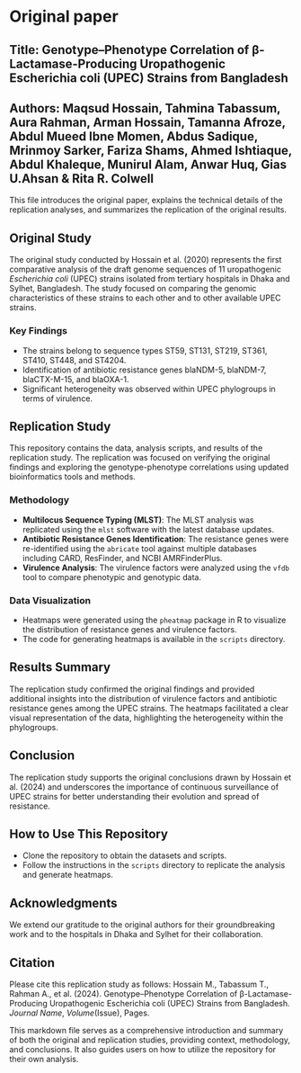 # Original paper

## Title: Genotype–Phenotype Correlation of β-Lactamase-Producing Uropathogenic Escherichia coli (UPEC) Strains from Bangladesh

## Authors: Maqsud Hossain, Tahmina Tabassum, Aura Rahman, Arman Hossain, Tamanna Afroze, Abdul Mueed Ibne Momen, Abdus Sadique, Mrinmoy Sarker, Fariza Shams, Ahmed Ishtiaque, Abdul Khaleque, Munirul Alam, Anwar Huq, Gias U.Ahsan & Rita R. Colwell​

This file introduces the original paper, explains the technical details of the replication analyses, and summarizes the replication of the original results.

## Original Study
The original study conducted by Hossain et al. (2020) represents the first comparative analysis of the draft genome sequences of 11 uropathogenic *Escherichia coli* (UPEC) strains isolated from tertiary hospitals in Dhaka and Sylhet, Bangladesh. The study focused on comparing the genomic characteristics of these strains to each other and to other available UPEC strains.

### Key Findings
- The strains belong to sequence types ST59, ST131, ST219, ST361, ST410, ST448, and ST4204.
- Identification of antibiotic resistance genes blaNDM-5, blaNDM-7, blaCTX-M-15, and blaOXA-1.
- Significant heterogeneity was observed within UPEC phylogroups in terms of virulence.

## Replication Study
This repository contains the data, analysis scripts, and results of the replication study. The replication was focused on verifying the original findings and exploring the genotype-phenotype correlations using updated bioinformatics tools and methods.

### Methodology
- **Multilocus Sequence Typing (MLST)**: The MLST analysis was replicated using the `mlst` software with the latest database updates.
- **Antibiotic Resistance Genes Identification**: The resistance genes were re-identified using the `abricate` tool against multiple databases including CARD, ResFinder, and NCBI AMRFinderPlus.
- **Virulence Analysis**: The virulence factors were analyzed using the `vfdb` tool to compare phenotypic and genotypic data.

### Data Visualization
- Heatmaps were generated using the `pheatmap` package in R to visualize the distribution of resistance genes and virulence factors.
- The code for generating heatmaps is available in the `scripts` directory.

## Results Summary
The replication study confirmed the original findings and provided additional insights into the distribution of virulence factors and antibiotic resistance genes among the UPEC strains. The heatmaps facilitated a clear visual representation of the data, highlighting the heterogeneity within the phylogroups.

## Conclusion
The replication study supports the original conclusions drawn by Hossain et al. (2024) and underscores the importance of continuous surveillance of UPEC strains for better understanding their evolution and spread of resistance.

## How to Use This Repository
- Clone the repository to obtain the datasets and scripts.
- Follow the instructions in the `scripts` directory to replicate the analysis and generate heatmaps.

## Acknowledgments
We extend our gratitude to the original authors for their groundbreaking work and to the hospitals in Dhaka and Sylhet for their collaboration.

## Citation
Please cite this replication study as follows:
Hossain M., Tabassum T., Rahman A., et al. (2024). Genotype–Phenotype Correlation of β-Lactamase-Producing Uropathogenic Escherichia coli (UPEC) Strains from Bangladesh. *Journal Name*, *Volume*(Issue), Pages.

This markdown file serves as a comprehensive introduction and summary of both the original and replication studies, providing context, methodology, and conclusions. It also guides users on how to utilize the repository for their own analysis.
